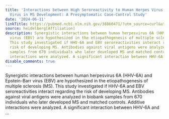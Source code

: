 ```yaml
---
title: 'Interactions between High Seroreactivity to Human Herpes Virus 6A and Epstein-Barr
  Virus in MS Development: A Presymptomatic Case-Control Study'
date: '2024-06-11'
linkTitle: https://pubmed.ncbi.nlm.nih.gov/38860471/?utm_source=curl&utm_medium=rss&utm_campaign=pubmed-2&utm_content=1FakS-2QOkCT8HsMOQP1bCRQ4YzyumYOmxmF0moLsQ3dFB1E9V&fc=20220326224207&ff=20240611181022&v=2.18.0.post9+e462414
source: heidelberg[Affiliation]
description: Synergistic interactions between human herpesvirus 6A (HHV-6A) and Epstein-Barr
  virus (EBV) are hypothesized in the etiopathogenesis of multiple sclerosis (MS).
  This study investigated if HHV-6A and EBV seroreactivities interact regarding the
  risk of developing MS. Antibodies against viral antigens were analyzed in biobank
  samples from 670 individuals who later developed MS and matched controls. Additive
  interactions were analyzed. A significant interaction between HHV-6A and ...
disable_comments: true
---
```

Synergistic interactions between human herpesvirus 6A (HHV-6A) and Epstein-Barr virus (EBV) are hypothesized in the etiopathogenesis of multiple sclerosis (MS). This study investigated if HHV-6A and EBV seroreactivities interact regarding the risk of developing MS. Antibodies against viral antigens were analyzed in biobank samples from 670 individuals who later developed MS and matched controls. Additive interactions were analyzed. A significant interaction between HHV-6A and ...